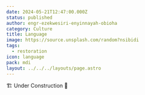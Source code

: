 ```yaml
---
date: 2024-05-21T12:47:00.000Z
status: published
author: engr-ezekwesiri-enyinnayah-obioha
category: Culture
title: Language
image: https://source.unsplash.com/random?nsibidi
tags:
  - restoration
icon: language
pack: mdi
layout: ../../../layouts/page.astro
---
```

🏗️ Under Construction 🚧
